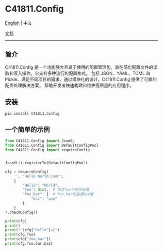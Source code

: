 # C41811.Config

[English](README_EN.md) | 中文

[文档](https://C41811Config.readthedocs.io)

---

## 简介

C41811.Config 是一个功能强大且易于使用的配置管理包，旨在简化配置文件的读取和写入操作。它支持多种流行的配置格式，
包括 JSON、YAML、TOML 和 Pickle，满足不同项目的需求。通过模块化的设计，C41811.Config 提供了可靠的配置处理解决方案，
帮助开发者快速构建和维护高质量的应用程序。

## 安装

```commandline
pip install C41811.Config
```

## 一个简单的示例

``` python
from C41811.Config import JsonSL
from C41811.Config import DefaultConfigPool
from C41811.Config import requireConfig


JsonSL().registerTo(DefaultConfigPool)

cfg = requireConfig(
    '', "Hello World.json",
    {
        "Hello": "World",
        "foo": dict,  # 包含foo下的所有键
        "foo.bar": {  # foo.bar仅包含baz键
            "baz": "qux"
        }
    }
).checkConfig()

print(cfg)
print()
print(f"{cfg["Hello"]=}")
print(cfg.foo)
print(cfg["foo.bar"])
print(cfg.foo.bar.baz)
```
